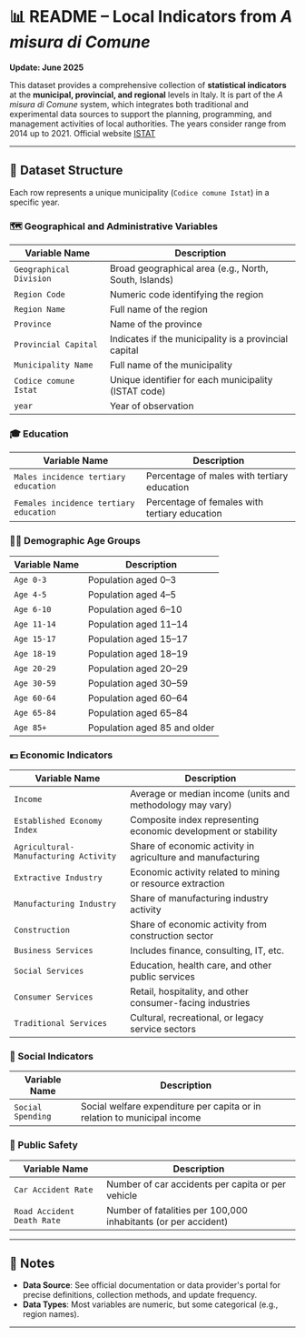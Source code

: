 # 📊 README – Local Indicators from *A misura di Comune*  
**Update: June 2025**

This dataset provides a comprehensive collection of **statistical indicators** at the **municipal, provincial, and regional** levels in Italy. It is part of the *A misura di Comune* system, which integrates both traditional and experimental data sources to support the planning, programming, and management activities of local authorities. The years consider range from 2014 up to 2021.
Official website [ISTAT](https://www.istat.it/statistica-sperimentale/aggiornamento-degli-indicatori-del-sistema-informativo-a-misura-di-comune/)


---

## 📁 Dataset Structure

Each row represents a unique municipality (`Codice comune Istat`) in a specific year.

### 🗺️ Geographical and Administrative Variables

| Variable Name             | Description |
|--------------------------|-------------|
| `Geographical Division`  | Broad geographical area (e.g., North, South, Islands) |
| `Region Code`            | Numeric code identifying the region |
| `Region Name`            | Full name of the region |
| `Province`               | Name of the province |
| `Provincial Capital`     | Indicates if the municipality is a provincial capital |
| `Municipality Name`      | Full name of the municipality |
| `Codice comune Istat`    | Unique identifier for each municipality (ISTAT code) |
| `year`                   | Year of observation |

### 🎓 Education

| Variable Name                            | Description |
|------------------------------------------|-------------|
| `Males incidence tertiary education`     | Percentage of males with tertiary education |
| `Females incidence tertiary education`   | Percentage of females with tertiary education |

### 👶👵 Demographic Age Groups

| Variable Name    | Description |
|------------------|-------------|
| `Age 0-3`        | Population aged 0–3 |
| `Age 4-5`        | Population aged 4–5 |
| `Age 6-10`       | Population aged 6–10 |
| `Age 11-14`      | Population aged 11–14 |
| `Age 15-17`      | Population aged 15–17 |
| `Age 18-19`      | Population aged 18–19 |
| `Age 20-29`      | Population aged 20–29 |
| `Age 30-59`      | Population aged 30–59 |
| `Age 60-64`      | Population aged 60–64 |
| `Age 65-84`      | Population aged 65–84 |
| `Age 85+`        | Population aged 85 and older |

### 💶 Economic Indicators

| Variable Name                     | Description |
|----------------------------------|-------------|
| `Income`                         | Average or median income (units and methodology may vary) |
| `Established Economy Index`      | Composite index representing economic development or stability |
| `Agricultural-Manufacturing Activity` | Share of economic activity in agriculture and manufacturing |
| `Extractive Industry`            | Economic activity related to mining or resource extraction |
| `Manufacturing Industry`         | Share of manufacturing industry activity |
| `Construction`                   | Share of economic activity from construction sector |
| `Business Services`              | Includes finance, consulting, IT, etc. |
| `Social Services`                | Education, health care, and other public services |
| `Consumer Services`              | Retail, hospitality, and other consumer-facing industries |
| `Traditional Services`           | Cultural, recreational, or legacy service sectors |

### 💸 Social Indicators

| Variable Name         | Description |
|-----------------------|-------------|
| `Social Spending`     | Social welfare expenditure per capita or in relation to municipal income |

### 🚗 Public Safety

| Variable Name              | Description |
|----------------------------|-------------|
| `Car Accident Rate`        | Number of car accidents per capita or per vehicle |
| `Road Accident Death Rate` | Number of fatalities per 100,000 inhabitants (or per accident) |

---

## 📌 Notes

- **Data Source**: See official documentation or data provider's portal for precise definitions, collection methods, and update frequency.
- **Data Types**: Most variables are numeric, but some categorical (e.g., region names).
---



